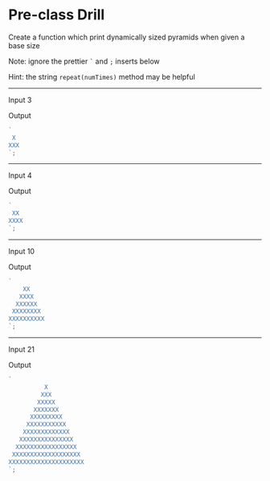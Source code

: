 # Pre-class Drill

Create a function which print dynamically sized pyramids when given a base size

Note: ignore the prettier `` ` `` and `;` inserts below

Hint: the string `repeat(numTimes)` method may be helpful

---

Input
3

Output

```js
`
 X
XXX
`;
```

---

Input
4

Output

```js
`
 XX
XXXX
`;
```

---

Input
10

Output

```js
`
    XX
   XXXX
  XXXXXX
 XXXXXXXX
XXXXXXXXXX
`;
```

---

Input
21

Output

```js
`
          X
         XXX
        XXXXX
       XXXXXXX
      XXXXXXXXX
     XXXXXXXXXXX
    XXXXXXXXXXXXX
   XXXXXXXXXXXXXXX
  XXXXXXXXXXXXXXXXX
 XXXXXXXXXXXXXXXXXXX
XXXXXXXXXXXXXXXXXXXXX
`;
```
